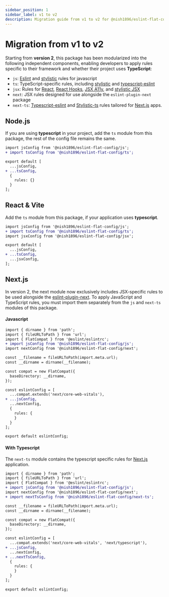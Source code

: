 ```yaml
---
sidebar_position: 1
sidebar_label: v1 to v2
description: Migration guide from v1 to v2 for @nish1896/eslint-flat-config.
---
```


# Migration from v1 to v2

Starting from **version 2**, this package has been modularized into the following independent components, enabling developers to apply rules specific to their framework and whether their project uses **TypeScript**:

- `js`: [Eslint](https://eslint.org/docs/latest/rules/) and [stylistic](https://eslint.style/packages/js) rules for javascript
- `ts`: TypeScript-specific rules, including [stylistic](https://eslint.style/packages/ts) and [typescript-eslint](https://typescript-eslint.io/rules/)
- `jsx`: Rules for [React](https://github.com/jsx-eslint/eslint-plugin-react/tree/master/docs/rules), [React Hooks](https://www.npmjs.com/package/eslint-plugin-react-hooks), [JSX A11y](https://github.com/jsx-eslint/eslint-plugin-jsx-a11y/tree/main?tab=readme-ov-file#supported-rules), and [stylistic JSX](https://eslint.style/packages/jsx)
- `next`:  JSX rules designed for use alongside the `eslint-plugin-next` package 
- `next-ts`: [Typescript-eslint](https://typescript-eslint.io/rules/) and [Stylistic-ts](https://eslint.style/packages/ts) rules tailored for [Next.js](https://nextjs.org/) apps.


## Node.js

If you are using **typescript** in your project, add the `ts` module from this package, the rest of the config file remains the same.

```diff
import jsConfig from '@nish1896/eslint-flat-config/js';
+ import tsConfig from '@nish1896/eslint-flat-config/ts';

export default [
  ...jsConfig,
+ ...tsConfig,
  {
    rules: {}
  }
];
```

## React & Vite

Add the `ts` module from this package, if your application uses **typescript**.

```diff
import jsConfig from '@nish1896/eslint-flat-config/js';
+ import tsConfig from '@nish1896/eslint-flat-config/ts';
import jsxConfig from '@nish1896/eslint-flat-config/jsx';

export default [
  ...jsConfig,
+ ...tsConfig,
  ...jsxConfig,
];
```

## Next.js

In version 2, the next module now exclusively includes JSX-specific rules to be used alongside the [eslint-plugin-next](https://www.npmjs.com/package/eslint-plugin-next). To apply JavaScript and TypeScript rules, you must import them separately from the `js` and `next-ts` modules of this package.

<h4>Javascript</h4>

```diff
import { dirname } from 'path';
import { fileURLToPath } from 'url';
import { FlatCompat } from '@eslint/eslintrc';
+ import jsConfig from '@nish1896/eslint-flat-config/js';
import nextConfig from '@nish1896/eslint-flat-config/next';

const __filename = fileURLToPath(import.meta.url);
const __dirname = dirname(__filename);

const compat = new FlatCompat({
  baseDirectory: __dirname,
});

const eslintConfig = [
  ...compat.extends('next/core-web-vitals'),
+ ...jsConfig,
  ...nextConfig,
  {
    rules: {
    }
  }
];

export default eslintConfig;
```

<h4>With Typescript</h4>

The `next-ts` module contains the typescript specific rules for [Next.js](https://nextjs.org/) application.

```diff
import { dirname } from 'path';
import { fileURLToPath } from 'url';
import { FlatCompat } from '@eslint/eslintrc';
+ import jsConfig from '@nish1896/eslint-flat-config/js';
import nextConfig from '@nish1896/eslint-flat-config/next';
+ import nextTsConfig from '@nish1896/eslint-flat-config/next-ts';

const __filename = fileURLToPath(import.meta.url);
const __dirname = dirname(__filename);

const compat = new FlatCompat({
  baseDirectory: __dirname,
});

const eslintConfig = [
  ...compat.extends('next/core-web-vitals', 'next/typescript'),
+ ...jsConfig,
  ...nextConfig,
+ ...nextTsConfig,
  {
    rules: {
    }
  }
];

export default eslintConfig;
```
